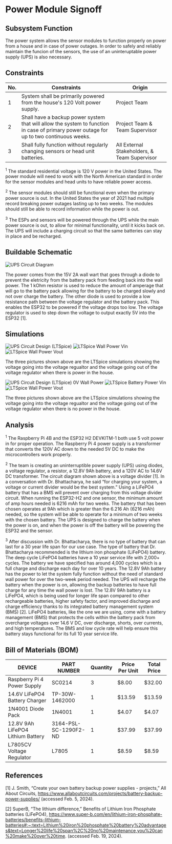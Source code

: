# Power Module Signoff

## Subsystem Function
The power system allows the sensor modules to function properly on power from a house and in case of power outages. In order to safely and reliably maintain the funcion of the sensors, the use of an uninteruptable power supply (UPS) is also necessary.

## Constraints
| No. | Constraints | Origin |
| --- | ----------- | ------ |
|  1  | System shall be primarily powered from the house's 120 Volt power supply. | Project Team |
|  2  | Shall have a backup power system that will allow the system to function in case of primary power outage for up to two continuous weeks. | Project Team & Team Supervisor |
|  3  | Shall fully function without regularly changing sensors or head unit batteries. | All External Stakeholders, & Team Supervisor |

<sup>1</sup> The standard residential voltage is 120 V power in the United States. The power module will need to work with the North American standard in order for the sensor modules and head units to have reliable power access.

<sup>2</sup> The sensor modules should still be functional even when the primary power source is out. In the United States the year of 2021 had multiple record breaking power outages lasting up to two weeks. The modules should still be able to record information while the power is out. 

<sup>3</sup> The ESPs and sensors will be powered through the UPS while the main power source is out, to allow for minimal functionality, until it kicks back on. The UPS will include a charging circuit so that the same batteries can stay in place and be recharged.

## Buildable Schematic
 ![UPS Circuit Diagram](https://github.com/jacksonrwoodard/HouseHealthMonitoring/assets/142913669/0be42f93-a2a2-449d-90c9-f369e8c9a1ef)

The power comes from the 15V 2A wall wart that goes through a diode to prevent the eletricity from the battery pack from feeding back into the wall power. The 1 kOhm resistor is used to reduce the amount of amperage that will go to the battery pack allowing for the battery to be charged slowly and not over charge the battery. The other diode is used to provide a low resistance path between the voltage regulator and the battery pack. This enables the ESP32 to be powered if the voltage drops too low. The voltage regulator is used to step down the voltage to output exactly 5V into the ESP32 [1].

## Simulations
![UPS Circuit Design (LTSpice)](https://github.com/jacksonrwoodard/HouseHealthMonitoring/assets/142913669/c8c725cf-a400-472c-b269-5448f329e8d4)
![LTSpice Wall Power Vin](https://github.com/jacksonrwoodard/HouseHealthMonitoring/assets/142913669/5074b587-caf4-4989-b81b-23e3357ab1a2)
![LTSpice Wall Power Vout](https://github.com/jacksonrwoodard/HouseHealthMonitoring/assets/142913669/a686f230-e30d-4d95-8c55-f5097ead8871)

The three pictures shown above are the LTSpice simulations showing the voltage going into the voltage regualtor and the voltage going out of the voltage regulator when there is power in the house.

![UPS Circuit Design (LTSpice) 0V Wall Power](https://github.com/jacksonrwoodard/HouseHealthMonitoring/assets/142913669/3c87b037-fc9f-4db5-8e65-c5ce64d6cd90)
![LTSpice Battery Power Vin](https://github.com/jacksonrwoodard/HouseHealthMonitoring/assets/142913669/853a048f-0d6e-4936-a431-8755fdd66848)
![LTSpice Wall Power Vout](https://github.com/jacksonrwoodard/HouseHealthMonitoring/assets/142913669/062e91d1-5f9b-4085-a865-3825cb048048)

The three pictures shown above are the LTSpice simulations showing the voltage going into the voltage regualtor and the voltage going out of the voltage regulator when there is no power in the house.

## Analysis
<sup>1</sup> The Raspberry Pi 4B and the ESP32 H2 DEVKITM-1 both use 5 volt power in for proper operation. The Raspberry Pi 4 power supply is a transformer that converts the 120V AC down to the needed 5V DC to make the microcontrollers work properly. 

<sup>2</sup> The team is creating an uninterruptible power supply (UPS) using diodes, a voltage regulator, a resistor, a 12.8V 9Ah battery, and a 120V AC to 14.6V DC transformer. The circuit diagram shown above is a voltage divider [1]. In a conversation with Dr. Bhattacharya, he said “for charging your system, a voltage or current divider would be the best system.” Using a LiFePO4 battery that has a BMS will prevent over charging from this voltage divider circuit. When running the ESP32-H2 and one sensor, the minimum amount of amp hours needed is 6216 mAh for two weeks. The battery that has been chosen operates at 9Ah which is greater than the 6.216 Ah (6216 mAh) needed, so the system will be able to operate for a minimum of two weeks with the chosen battery. The UPS is designed to charge the battery when the power is on, and when the power is off the battery will be powering the ESP32 and the sensor. 

<sup>3</sup>  After discussion with Dr. Bhattacharya, there is no type of battery that can last for a 30 year life span for our use case. The type of battery that Dr. Bhattacharya recommended is the lithium iron phosphate (LiFePO4) battery. The deep cycle LiFePO4 batteries have a 10 year service life with 2,000+ cycles. The battery we have specified has around 4,000 cycles which is a full charge and discharge each day for over 10 years. The 12.8V 9Ah battery has the power to let the system fully function without the need of standard wall power for over the two-week period needed. The UPS will recharge the battery when the power is on, allowing the backup batteries to have full charge for any time the wall power is lost. The 12.8V 9Ah battery is a LiFePO4, which is being used for longer life span compared to other rechargeable batteries, higher safety factor, and improved discharge and charge efficiency thanks to its integrated battery management system (BMS) [2]. LiFePO4 batteries, like the one we are using, come with a battery management (BMS) that protects the cells within the battery pack from overcharge voltages over 14.6 V DC, over discharge, shorts, over currents, and high temperatures. The BMS and low cycle rate will help ensure this battery stays functional for its full 10 year service life.


## Bill of Materials (BOM)
| DEVICE | PART NUMBER | Quantity | Price Per Unit | Total Price |
| ------ | ----------- | -------- | -------------- | ----------- |
| Raspberry Pi 4 Power Supply | SC0214 | 3 | $8.00 | $32.00 |
| 14.6V LiFePO4 Battery Charger | TP-30W-1462000 | 1 | $13.59 | $13.59 |
| 1N4001 Diode Pack | 1N4001 | 1 | $4.07 | $4.07 |
| 12.8V 9Ah LiFePO4 Lithium Battery | 3164-PSL-SC-1290F2-ND | 1 | $37.99 | $37.99 |
| L7805CV Voltage Regulator | L7805 | 1 | $8.59 | $8.59 |


## References
[1] J. Smith, “Create your own battery backup power supplies - projects,” All About Circuits, https://www.allaboutcircuits.com/projects/battery-backup-power-supplies/ (accessed Feb. 5, 2024).

[2] SuperB, “The lithium difference,” Benefits of Lithium Iron Phosphate batteries (LiFePO4), https://www.super-b.com/en/lithium-iron-phosphate-batteries/benefits-lithium-batteries#:~:text=Lithium%20iron%20phosphate%20battery%20advantages&text=Longer%20life%20span%2C%20no%20maintenance,you%20can%20make%20over%20time. (accessed Feb. 19, 2024). 
